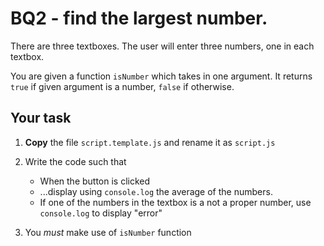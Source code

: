 # BQ2 - find the largest number.

There are three textboxes. The user will enter three numbers, one in each textbox.

You are given a function `isNumber` which takes in one argument. It returns `true` if 
given argument is a number, `false` if otherwise.

## Your task

1. **Copy** the file `script.template.js` and rename it as `script.js`

2. Write the code such that

    * When the button is clicked
    * ...display using `console.log` the average of the numbers.
    * If one of the numbers in the textbox is a not a proper number, use `console.log` to display "error"

3. You *must* make use of `isNumber` function